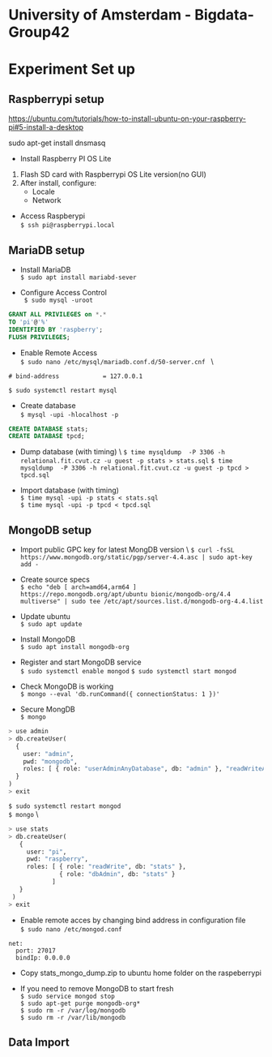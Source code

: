# University of Amsterdam - Bigdata- Group42

# Experiment Set up

## Raspberrypi setup

https://ubuntu.com/tutorials/how-to-install-ubuntu-on-your-raspberry-pi#5-install-a-desktop

sudo apt-get install dnsmasq



- Install Raspberry PI OS Lite
1) Flash SD card with Raspberrypi OS Lite version(no GUI)
2) After install, configure:
    - Locale
    - Network

- Access Raspberypi \
`$ ssh pi@raspberrypi.local`


## MariaDB setup

- Install MariaDB \
`$ sudo apt install mariabd-sever`

- Configure Access Control \
` $ sudo mysql -uroot`
```sql
GRANT ALL PRIVILEGES on *.* 
TO 'pi'@'%' 
IDENTIFIED BY 'raspberry';
FLUSH PRIVILEGES;
```

- Enable Remote Access \
`$ sudo nano /etc/mysql/mariadb.conf.d/50-server.cnf ` \
```
# bind-address            = 127.0.0.1
```
`$ sudo systemctl restart mysql`

- Create database \
`$ mysql -upi -hlocalhost -p`
```sql
CREATE DATABASE stats;
CREATE DATABASE tpcd;
```

- Dump database (with timing) \ 
`$ time mysqldump  -P 3306 -h relational.fit.cvut.cz -u guest -p stats > stats.sql`
`$ time mysqldump  -P 3306 -h relational.fit.cvut.cz -u guest -p tpcd > tpcd.sql`

- Import database (with timing) \
`$ time mysql -upi -p stats < stats.sql` \
`$ time mysql -upi -p tpcd < tpcd.sql`

## MongoDB setup

- Import public GPC key for latest MongDB version \ 
`$ curl -fsSL https://www.mongodb.org/static/pgp/server-4.4.asc | sudo apt-key add -`

- Create source specs \
`$ echo "deb [ arch=amd64,arm64 ] https://repo.mongodb.org/apt/ubuntu bionic/mongodb-org/4.4 multiverse" | sudo tee /etc/apt/sources.list.d/mongodb-org-4.4.list`

- Update ubuntu \
`$ sudo apt update`

- Install MongoDB \
`$ sudo apt install mongodb-org`

- Register and start MongoDB service \
`$ sudo systemctl enable mongod`
`$ sudo systemctl start mongod`

- Check MongoDB is working \
`$ mongo --eval 'db.runCommand({ connectionStatus: 1 })'`

- Secure MongDB \
`$ mongo`
```python
> use admin
> db.createUser(
  {
    user: "admin",
    pwd: "mongodb",
    roles: [ { role: "userAdminAnyDatabase", db: "admin" }, "readWriteAnyDatabase" ]
  }
)
> exit
```
`$ sudo systemctl restart mongod` \
`$ mongo` \ 
```python
> use stats
> db.createUser(
   {
     user: "pi",
     pwd: "raspberry",
     roles: [ { role: "readWrite", db: "stats" },
              { role: "dbAdmin", db: "stats" } 
            ]
   }
 )
> exit
```

- Enable remote acces by changing bind address in configuration file \
`$ sudo nano /etc/mongod.conf` 
```
net:
  port: 27017
  bindIp: 0.0.0.0
```

- Copy stats_mongo_dump.zip to ubuntu home folder on the raspeberrypi

- If you need to remove MongoDB to start fresh \
`$ sudo service mongod stop` \
`$ sudo apt-get purge mongodb-org*` \
`$ sudo rm -r /var/log/mongodb` \
`$ sudo rm -r /var/lib/mongodb`

## Data Import


